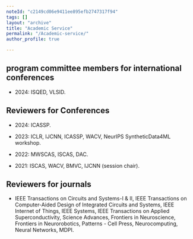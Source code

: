 ```yaml
---
noteId: "c2149cd06e9411ee895efb2747317f94"
tags: []
layout: "archive"
title: "Academic Service"
permalink: "/Academic-service/"
author_profile: true

---
```


## program committee members for international conferences

* 2024: ISQED, VLSID.

## Reviewers for Conferences

* 2024: ICASSP.

* 2023: ICLR, IJCNN, ICASSP, WACV, NeurIPS SyntheticData4ML workshop.

* 2022: MWSCAS, ISCAS, DAC.

* 2021: ISCAS, WACV, BMVC, IJCNN (session chair).

## Reviewers for journals

* IEEE Transactions on Circuits and Systems-I & II, IEEE Transactions on Computer-Aided
Design of Integrated Circuits and Systems, IEEE Internet of Things, IEEE Systems, IEEE Transactions on Applied Superconductivity, Science Advances, Frontiers in Neuroscience, Frontiers in Neurorobotics, Patterns - Cell Press, Neurocomputing, Neural Networks, MDPI.
